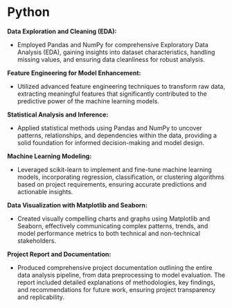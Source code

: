 # Python

**Data Exploration and Cleaning (EDA):**
   - Employed Pandas and NumPy for comprehensive Exploratory Data Analysis (EDA), gaining insights into dataset characteristics, handling missing values, and ensuring data cleanliness for robust analysis.

**Feature Engineering for Model Enhancement:**
   - Utilized advanced feature engineering techniques to transform raw data, extracting meaningful features that significantly contributed to the predictive power of the machine learning models.

**Statistical Analysis and Inference:**
   - Applied statistical methods using Pandas and NumPy to uncover patterns, relationships, and dependencies within the data, providing a solid foundation for informed decision-making and model design.

**Machine Learning Modeling:**
   - Leveraged scikit-learn to implement and fine-tune machine learning models, incorporating regression, classification, or clustering algorithms based on project requirements, ensuring accurate predictions and actionable insights.

**Data Visualization with Matplotlib and Seaborn:**
   - Created visually compelling charts and graphs using Matplotlib and Seaborn, effectively communicating complex patterns, trends, and model performance metrics to both technical and non-technical stakeholders.

**Project Report and Documentation:**
   - Produced comprehensive project documentation outlining the entire data analysis pipeline, from data preprocessing to model evaluation. The report included detailed explanations of methodologies, key findings, and recommendations for future work, ensuring project transparency and replicability.
